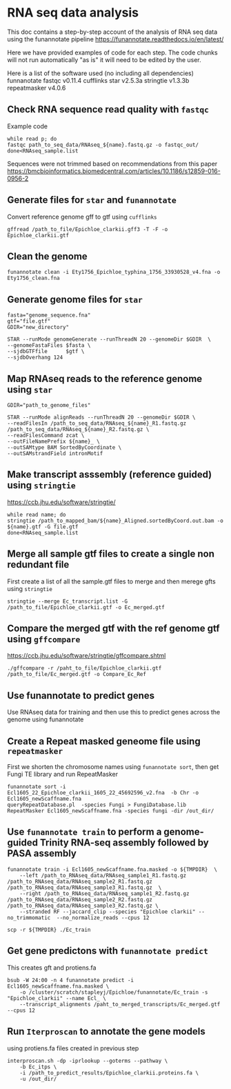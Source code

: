 # RNA seq data analysis 
This doc contains a step-by-step account of the analysis of RNA seq data using the funannotate pipeline https://funannotate.readthedocs.io/en/latest/ 

Here we have provided examples of code for each step. The code chunks will not run automatically "as is" it will need to be edited by the user.

Here is a list of the software used (no including all dependencies)
funnanotate
fastqc v0.11.4
cufflinks
star v2.5.3a
stringtie v1.3.3b
repeatmasker v4.0.6 

## Check RNA sequence read quality with ```fastqc```
Example code

```
while read p; do
fastqc path_to_seq_data/RNAseq_${name}.fastq.gz -o fastqc_out/
done<RNAseq_sample.list

```
Sequences were not trimmed based on recommendations from this paper
https://bmcbioinformatics.biomedcentral.com/articles/10.1186/s12859-016-0956-2

## Generate files for ```star``` and ```funannotate```

Convert reference genome gff to gtf using ```cufflinks```
```
gffread /path_to_file/Epichloe_clarkii.gff3 -T -F -o Epichloe_clarkii.gtf

```
## Clean the genome
```
funannotate clean -i Ety1756_Epichloe_typhina_1756_33930528_v4.fna -o Ety1756_clean.fna 
```

## Generate genome files for ```star``` 

```
fasta="genome_sequence.fna"
gtf="file.gtf"
GDIR="new_directory"

STAR --runMode genomeGenerate --runThreadN 20 --genomeDir $GDIR  \
--genomeFastaFiles $fasta \
--sjdbGTFfile      $gtf \
--sjdbOverhang 124

```

## Map RNAseq reads to the reference genome using ```star```
```
GDIR="path_to_genome_files"

STAR --runMode alignReads --runThreadN 20 --genomeDir $GDIR \
--readFilesIn /path_to_seq_data/RNAseq_${name}_R1.fastq.gz /path_to_seq_data/RNAseq_${name}_R2.fastq.gz \
--readFilesCommand zcat	\
--outFileNamePrefix ${name}_ \
--outSAMtype BAM SortedByCoordinate	\
--outSAMstrandField intronMotif 

```

## Make transcript asssembly (reference guided) using ```stringtie```
https://ccb.jhu.edu/software/stringtie/

```
while read name; do
stringtie /path_to_mapped_bam/${name}_Aligned.sortedByCoord.out.bam -o ${name}.gtf -G file.gtf 
done<RNAseq_sample.list

```
## Merge all sample gtf files to create a single non redundant file 
First create a list of all the sample.gtf files to merge and then merege gfts using ```stringtie``` 
```
stringtie --merge Ec_transcript.list -G /path_to_file/Epichloe_clarkii.gtf -o Ec_merged.gtf

```

## Compare the merged gtf with the ref genome gtf using ```gffcompare```
https://ccb.jhu.edu/software/stringtie/gffcompare.shtml
```
./gffcompare -r /paht_to_file/Epichloe_clarkii.gtf /path_to_file/Ec_merged.gtf -o Compare_Ec_Ref
```

## Use funannotate to predict genes
Use RNAseq data for training and then use this to predict genes across the genome using funannotate

## Create a Repeat masked geneome file using ```repeatmasker```
First we shorten the chromosome names using ```funannotate sort```, then get Fungi TE library and run RepeatMasker
```
funannotate sort -i Ecl1605_22_Epichloe_clarkii_1605_22_45692596_v2.fna  -b Chr -o Ecl1605_newScaffname.fna
queryRepeatDatabase.pl  -species Fungi > FungiDatabase.lib
RepeatMasker Ecl1605_newScaffname.fna -species fungi -dir /out_dir/

```

## Use ```funannotate train``` to perform a genome-guided Trinity RNA-seq assembly followed by PASA assembly
```
funannotate train -i Ecl1605_newScaffname.fna.masked -o ${TMPDIR}  \
    --left /path_to_RNAseq_data/RNAseq_sample1_R1.fastq.gz /path_to_RNAseq_data/RNAseq_sample2_R1.fastq.gz /path_to_RNAseq_data/RNAseq_sample3_R1.fastq.gz  \
    --right /path_to_RNAseq_data/RNAseq_sample1_R2.fastq.gz /path_to_RNAseq_data/RNAseq_sample2_R2.fastq.gz /path_to_RNAseq_data/RNAseq_sample3_R2.fastq.gz \
    --stranded RF --jaccard_clip --species "Epichloe clarkii" --no_trimmomatic  --no_normalize_reads --cpus 12
    
scp -r ${TMPDIR} ./Ec_train

```

## Get gene predictons with ```funannotate predict```
This creates gft and protiens.fa 
```
bsub -W 24:00 -n 4 funannotate predict -i Ecl1605_newScaffname.fna.masked \
	-o /cluster/scratch/stapleyj/Epichloe/funannotate/Ec_train -s "Epichloe_clarkii" --name Ecl_ \
	--transcript_alignments /paht_to_merged_transcripts/Ec_merged.gtf --cpus 12

```

## Run ```Iterproscan``` to annotate the gene models
using protiens.fa files created in previous step

```
interproscan.sh -dp -iprlookup --goterms --pathway \
	-b Ec_itps \
	-i /path_to_predict_results/Epichloe_clarkii.proteins.fa \
	-u /out_dir/
	

```

